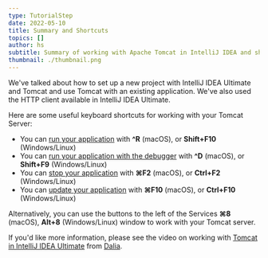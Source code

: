 ```yaml
---
type: TutorialStep
date: 2022-05-10
title: Summary and Shortcuts
topics: []
author: hs
subtitle: Summary of working with Apache Tomcat in IntelliJ IDEA and shortcuts used
thumbnail: ./thumbnail.png
---
```


We've talked about how to set up a new project with IntelliJ IDEA Ultimate and Tomcat and use Tomcat with an existing application. We've also used the HTTP client available in IntelliJ IDEA Ultimate.

Here are some useful keyboard shortcuts for working with your Tomcat Server:

- You can [run your application](https://www.jetbrains.com/help/idea/running-applications.html) with **^R** (macOS), or **Shift+F10** (Windows/Linux)
- You can [run your application with the debugger](https://www.jetbrains.com/help/idea/debugging-code.html) with **^D** (macOS), or **Shift+F9** (Windows/Linux)
- You can [stop your application](https://www.jetbrains.com/help/idea/running-applications.html#stop-pause) with  **⌘F2** (macOS), or **Ctrl+F2**  (Windows/Linux)
- You can [update your application](https://www.jetbrains.com/help/idea/updating-applications-on-application-servers.html) with **⌘F10** (macOS), or **Ctrl+F10** (Windows/Linux)

Alternatively, you can use the buttons to the left of the Services **⌘8** (macOS), **Alt+8** (Windows/Linux) window to work with your Tomcat server.

If you'd like more information, please see the video on working with [Tomcat in IntelliJ IDEA Ultimate](https://www.youtube.com/watch?v=ThBw3WBTw9Q) from [Dalia](https://twitter.com/DaliaShea).
